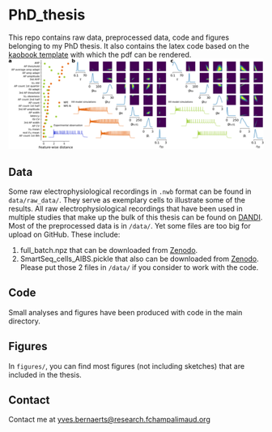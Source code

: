# PhD_thesis
This repo contains raw data, preprocessed data, code and figures belonging to my PhD thesis. It also contains the latex code based on the [kaobook template](https://github.com/fmarotta/kaobook) with which the pdf can be rendered. 
![NPE-N vs NPE](figures/npe_npen_20190626_sample_1.png)

## Data
Some raw electrophysiological recordings in `.nwb` format can be found in `data/raw_data/`. They serve as exemplary cells to illustrate some of the results. All raw electrophysiological recordings that have been used in multiple studies that make up the bulk of this thesis can be found on [DANDI](https://dandiarchive.org/dandiset/000008/draft).
<br>
Most of the preprocessed data is in `/data/`. Yet some files are too big for upload on GitHub. These include:
1. full_batch.npz that can be downloaded from [Zenodo](https://zenodo.org/record/7716391).
2. SmartSeq_cells_AIBS.pickle that also can be downloaded from [Zenodo](https://zenodo.org/record/5118962#.Y-IkqHbMIuU).
Please put those 2 files in `/data/` if you consider to work with the code.

## Code
Small analyses and figures have been produced with code in the main directory.
<br>




## Figures
In `figures/`, you can find most figures (not including sketches) that are included in the thesis.

## Contact
Contact me at yves.bernaerts@research.fchampalimaud.org

